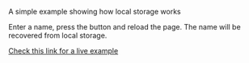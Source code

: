 A simple example showing how local storage works

Enter a name, press the button and reload the page. The name will be recovered from local storage.

[Check this link for a live example](https://vizhub.com/Razpudding/2154ed6b877c46b0866b04b46db46409)